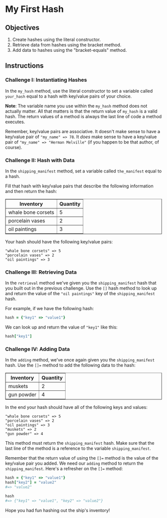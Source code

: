 # My First Hash

## Objectives

1. Create hashes using the literal constructor.
2. Retrieve data from hashes using the bracket method.
3. Add data to hashes using the "bracket-equals" method.

## Instructions

### Challenge I: Instantiating Hashes

In the `my_hash` method, use the literal constructor to set a variable called
`your_hash` equal to a hash with key/value pairs of your choice.

**Note**: The variable name you use within the `my_hash` method does not actually
matter. All that matters is that the return value of `my_hash` is a valid hash.
The return values of a method is always the last line of code a method
executes.

Remember, key/value pairs are associative. It doesn't make sense to have a
key/value pair of `"my_name" => 78`. It *does* make sense to have a key/value
pair of `"my_name" => "Herman Melville"` (if you happen to be that author, of
course).

### Challenge II: Hash with Data

In the `shipping_manifest` method, set a variable called `the_manifest` equal to a hash.

Fill that hash with key/value pairs that describe the following information and then return the hash:

<table border="1" cellpadding="4" cellspacing="0">
  <tr>
    <th>Inventory</th>
    <th>Quantity</th>
  </tr>
  
  <tr>
    <td>whale bone corsets</td>
    <td>5</td>
  </tr>
  <tr>
    <td>porcelain vases</td>
    <td>2</td>
  </tr>
  <tr>
    <td>oil paintings</td>
    <td>3</td>
  </tr>
</table>

Your hash should have the following key/value pairs:

```
"whale bone corsets" => 5
"porcelain vases" => 2
"oil paintings" => 3
```

### Challenge III: Retrieving Data

In the `retrieval` method we've given you the `shipping_manifest` hash that you
built out in the previous challenge. Use the `[]` hash method to look up and
return the value of the `"oil paintings"` key of the `shipping_manifest` hash.

For example, if we have the following hash:

```ruby
hash = {"key1" => "value1"}
```

We can look up and return the value of `"key1"` like this:

```ruby
hash["key1"]
```

### Challenge IV: Adding Data

In the `adding` method, we've once again given you the `shipping_manifest` hash.
Use the `[]=` method to add the following data to the hash:

<table border="1" cellpadding="4" cellspacing="0">
  <tr>
    <th>Inventory</th>
    <th>Quantity</th>
  </tr>
  
  <tr>
    <td>muskets</td>
    <td>2</td>
  </tr>
  <tr>
    <td>gun powder</td>
    <td>4</td>
  </tr>
</table>

In the end your hash should have all of the following keys and values:

```
"whale bone corsets" => 5
"porcelain vases" => 2
"oil paintings" => 3
"muskets" => 2
"gun powder" => 4
```

This method must return the `shipping_manifest` hash. Make sure that the last
line of the method is a reference to the variable `shipping_manifest`.

Remember that the return value of using the `[]=` method is the value of the
key/value pair you added. We need our `adding` method to return the
`shipping_manifest`. Here's a refresher on the `[]=` method:

```ruby
hash = {"key1" => "value1"}
hash["key2"] = "value2"
#=> "value2"

hash
#=> {"key1" => "value1", "key2" => "value2"}
```

Hope you had fun hashing out the ship's inventory!
